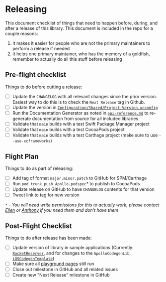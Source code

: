 # Releasing

This document checklist of things that need to happen before, during, and after a release of this library. This document is included in the repo for a couple reasons: 
 
1. It makes it easier for people who are not the primary maintainers to perform a release if needed
2. It helps one primary maintainer, who has the memory of a goldfish, remember to actually do all this stuff before releasing

## Pre-flight checklist

Things to do before cutting a release:

- [ ] Update the `CHANGELOG` with all relevant changes since the prior version. Easiest way to do this is to check the `Next Release` tag in Github.
- [ ] Update the version in [`Configuration/Shared/Project-Version.xcconfig`](Configuration/Shared/Project-Version.xcconfig)
- [ ] Run the Documentation Generator as noted in [`api-reference.md`](docs/source/api-reference.md) to re-generate documentation from source for all included libraries
- [ ] Validate that `main` builds with a test Swift Package Manager project
- [ ] Validate that `main` builds with a test CocoaPods project
- [ ] Validate that `main` builds with a test Carthage project (make sure to use `--use-xcframeworks`)

## Flight Plan

Things to do as part of releasing: 

- [ ] Add tag of format `major.minor.patch` to GitHub for SPM/Carthage
- [ ] Run `pod trunk push Apollo.podspec`* to publish to CocoaPods
- [ ] Update release on GitHub to have `CHANGELOG` contents for that version
- [ ] Tweet link to tag for new version

`*` - _You will need write permissions for this to actually work, please contact [Ellen](https://github.com/designatednerd) or [Anthony](https://github.com/AnthonyMDev) if you need them and don't have them_

## Post-Flight Checklist

Things to do after release has been made:

- [ ] Update version of library in sample applications (Currently: [`RocketReserver`](https://github.com/apollographql/iOSTutorial), and for changes to the `ApolloCodegenLib`, [`iOSCodegenTemplate`](https://github.com/apollographql/iOSCodegenTemplate))
- [ ] Make sure all [playground pages](https://github.com/apollographql/apollo-client-swift-playground) still run
- [ ] Close out milestone in GitHub and all related issues
- [ ] Create new "Next Release" milestone in GitHub